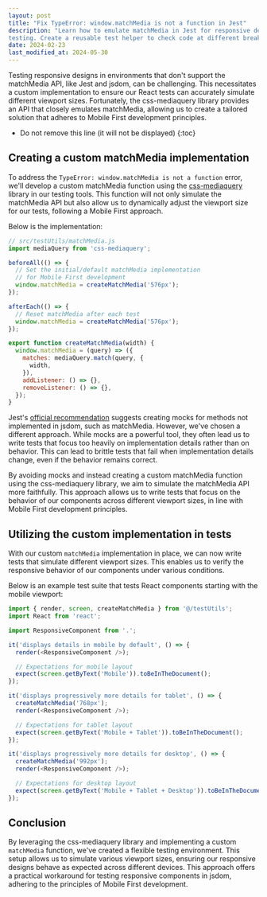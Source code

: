 ```yaml
---
layout: post
title: "Fix TypeError: window.matchMedia is not a function in Jest"
description: "Learn how to emulate matchMedia in Jest for responsive design
testing. Create a reusable test helper to check code at different breakpoints."
date: 2024-02-23
last_modified_at: 2024-05-30
---
```


Testing responsive designs in environments that don't support the matchMedia
API, like Jest and jsdom, can be challenging. This necessitates a custom
implementation to ensure our React tests can accurately simulate different
viewport sizes. Fortunately, the css-mediaquery library provides an API that
closely emulates matchMedia, allowing us to create a tailored solution that
adheres to Mobile First development principles.

* Do not remove this line (it will not be displayed)
{:toc}

<!--break-->

## Creating a custom matchMedia implementation

To address the `TypeError: window.matchMedia is not a function` error, we'll
develop a custom matchMedia function using the
[css-mediaquery](https://github.com/ericf/css-mediaquery) library in our
testing tools. This function will not only simulate the matchMedia API but also
allow us to dynamically adjust the viewport size for our tests, following a
Mobile First approach.

Below is the implementation:


```javascript
// src/testUtils/matchMedia.js
import mediaQuery from 'css-mediaquery';

beforeAll(() => {
  // Set the initial/default matchMedia implementation
  // for Mobile First development
  window.matchMedia = createMatchMedia('576px');
});

afterEach(() => {
  // Reset matchMedia after each test
  window.matchMedia = createMatchMedia('576px');
});

export function createMatchMedia(width) {
  window.matchMedia = (query) => ({
    matches: mediaQuery.match(query, {
      width,
    }),
    addListener: () => {},
    removeListener: () => {},
  });
}
```

Jest's [official
recommendation](https://jestjs.io/docs/manual-mocks#mocking-methods-which-are-not-implemented-in-jsdom)
suggests creating mocks for methods not implemented in jsdom, such as
matchMedia. However, we've chosen a different approach. While mocks are a
powerful tool, they often lead us to write tests that focus too heavily on
implementation details rather than on behavior. This can lead to brittle tests
that fail when implementation details change, even if the behavior remains
correct.

By avoiding mocks and instead creating a custom matchMedia function using the
css-mediaquery library, we aim to simulate the matchMedia API more faithfully.
This approach allows us to write tests that focus on the behavior of our
components across different viewport sizes, in line with Mobile First
development principles.

## Utilizing the custom implementation in tests

With our custom `matchMedia` implementation in place, we can now write tests
that simulate different viewport sizes. This enables us to verify the
responsive behavior of our components under various conditions.

Below is an example test suite that tests React components starting with the
mobile viewport:

```javascript
import { render, screen, createMatchMedia } from '@/testUtils';
import React from 'react';

import ResponsiveComponent from '.'; 

it('displays details in mobile by default', () => {
  render(<ResponsiveComponent />);

  // Expectations for mobile layout
  expect(screen.getByText('Mobile')).toBeInTheDocument();
});

it('displays progressively more details for tablet', () => {
  createMatchMedia('768px');
  render(<ResponsiveComponent />);

  // Expectations for tablet layout
  expect(screen.getByText('Mobile + Tablet')).toBeInTheDocument();
});

it('displays progressively more details for desktop', () => {
  createMatchMedia('992px');
  render(<ResponsiveComponent />);

  // Expectations for desktop layout
  expect(screen.getByText('Mobile + Tablet + Desktop')).toBeInTheDocument();
});
```

## Conclusion

By leveraging the css-mediaquery library and implementing a custom `matchMedia`
function, we've created a flexible testing environment. This setup allows us to
simulate various viewport sizes, ensuring our responsive designs behave as
expected across different devices. This approach offers a practical workaround
for testing responsive components in jsdom, adhering to the principles of
Mobile First development.

